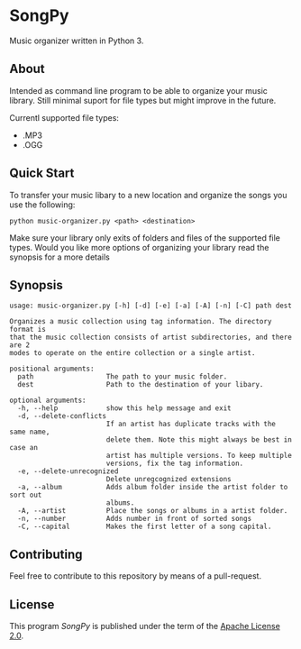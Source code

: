 # SongPy
Music organizer written in Python 3.

## About
Intended as command line program to be able to organize your music library.
Still minimal suport for file types but might improve in the future.

Currentl supported file types: 
* .MP3
* .OGG

## Quick Start
To transfer your music libary to a new location and organize the songs you use the following:
```
python music-organizer.py <path> <destination>
```
Make sure your library only exits of folders and files of the supported file types.
Would you like more options of organizing your library read the synopsis for a more details

## Synopsis
	usage: music-organizer.py [-h] [-d] [-e] [-a] [-A] [-n] [-C] path dest

	Organizes a music collection using tag information. The directory format is
	that the music collection consists of artist subdirectories, and there are 2
	modes to operate on the entire collection or a single artist.

	positional arguments:
	  path                  The path to your music folder.
	  dest                  Path to the destination of your libary.

	optional arguments:
	  -h, --help            show this help message and exit
	  -d, --delete-conflicts
	                        If an artist has duplicate tracks with the same name,
	                        delete them. Note this might always be best in case an
	                        artist has multiple versions. To keep multiple
	                        versions, fix the tag information.
	  -e, --delete-unrecognized
	                        Delete unregcognized extensions
	  -a, --album           Adds album folder inside the artist folder to sort out
	                        albums.
	  -A, --artist          Place the songs or albums in a artist folder.
	  -n, --number          Adds number in front of sorted songs
	  -C, --capital         Makes the first letter of a song capital.

## Contributing
Feel free to contribute to this repository by means of a pull-request.

## License
This program _SongPy_ is published under the term of the [Apache License 2.0](https://www.apache.org/licenses/LICENSE-2.0).

